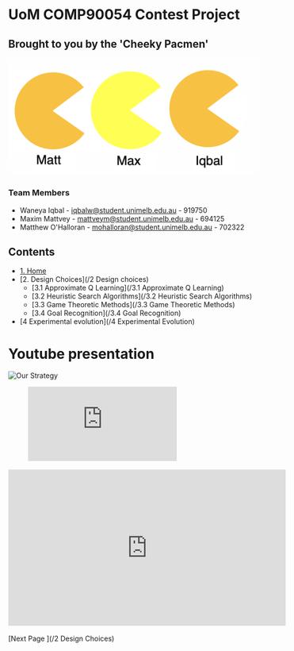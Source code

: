 # UoM COMP90054 Contest Project

## Brought to you by the 'Cheeky Pacmen'

![Screen_Shot_2019-10-13_at_2.55.27_pm](uploads/59957435e0bfab8dfaf5912f5f8c31fc/Screen_Shot_2019-10-13_at_2.55.27_pm.png)



### Team Members

* Waneya Iqbal        - iqbalw@student.unimelb.edu.au     - 919750
* Maxim Mattvey       - mattveym@student.unimelb.edu.au   - 694125
* Matthew O'Halloran  - mohalloran@student.unimelb.edu.au - 702322

## Contents

- [1. Home](/Home)
- [2. Design Choices](/2 Design choices)
    - [3.1 Approximate Q Learning](/3.1 Approximate Q Learning)
    - [3.2 Heuristic Search Algorithms](/3.2 Heuristic Search Algorithms)
    - [3.3 Game Theoretic Methods](/3.3 Game Theoretic Methods)
    - [3.4 Goal Recognition](/3.4 Goal Recognition)
- [4 Experimental evolution](/4 Experimental Evolution)

# Youtube presentation

![Our Strategy](https://www.youtube.com/watch?v=dRNBx25eenw&feature=youtu.be)

<figure class="video_container">
  <iframe src="https://www.youtube.com/embed/dRNBx25eenw" frameborder="0" allowfullscreen="true"> </iframe>
</figure>

<iframe width="560" height="315" src="https://www.youtube.com/embed/dRNBx25eenw" frameborder="0" allow="accelerometer; autoplay; encrypted-media; gyroscope; picture-in-picture" allowfullscreen></iframe>

[Next Page ](/2 Design Choices)
